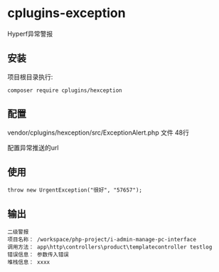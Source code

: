 # cplugins-exception
Hyperf异常警报

## 安装
项目根目录执行:
```
composer require cplugins/hexception
```

## 配置
vendor/cplugins/hexception/src/ExceptionAlert.php 文件 48行

配置异常推送的url

## 使用 
```
throw new UrgentException("很好", "57657");
```

## 输出
```
二级警报
项目名称： /workspace/php-project/i-admin-manage-pc-interface
调用方法： app\http\controllers\product\templatecontroller testlog
错误信息： 参数传入错误
堆栈信息： xxxx
```


